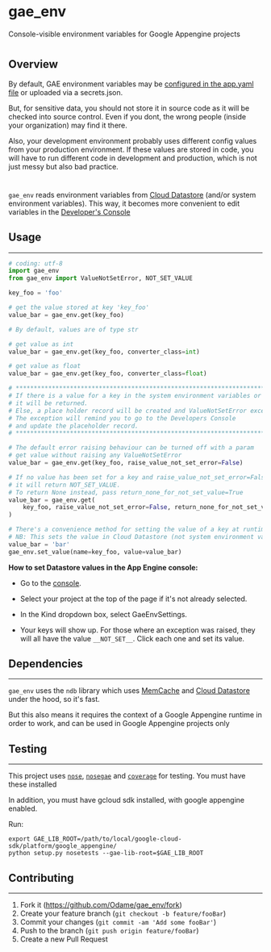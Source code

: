 # gae_env

Console-visible environment variables for Google Appengine projects

#
## Overview

By default, GAE environment variables may be [configured in the app.yaml file][1] or uploaded via a secrets.json.

But, for sensitive data, you should not store it in source code as it will be checked into source control.
Even if you dont, the wrong people (inside your organization) may find it there.

Also, your development environment probably uses different config values from your production environment.
If these values are stored in code, you will have to run different code in development and production, which is not just messy but also bad practice.

# 

`gae_env` reads environment variables from [Cloud Datastore][7] (and/or system environment variables). This way, it becomes more convenient to edit variables in the [Developer's Console][2]

## Usage
--------------------

```python
# coding: utf-8
import gae_env
from gae_env import ValueNotSetError, NOT_SET_VALUE

key_foo = 'foo'

# get the value stored at key 'key_foo'
value_bar = gae_env.get(key_foo)

# By default, values are of type str

# get value as int
value_bar = gae_env.get(key_foo, converter_class=int)

# get value as float
value_bar = gae_env.get(key_foo, converter_class=float)

# ******************************************************************************
# If there is a value for a key in the system environment variables or datastore,
# it will be returned.
# Else, a place holder record will be created and ValueNotSetError exception will be raised.
# The exception will remind you to go to the Developers Console
# and update the placeholder record.
# ******************************************************************************

# The default error raising behaviour can be turned off with a param
# get value without raising any ValueNotSetError
value_bar = gae_env.get(key_foo, raise_value_not_set_error=False)

# If no value has been set for a key and raise_value_not_set_error=False,
# it will return NOT_SET_VALUE.
# To return None instead, pass return_none_for_not_set_value=True
value_bar = gae_env.get(
    key_foo, raise_value_not_set_error=False, return_none_for_not_set_value=True
)

# There's a convenience method for setting the value of a key at runtime
# NB: This sets the value in Cloud Datastore (not system environment variables)
value_bar = 'bar'
gae_env.set_value(name=key_foo, value=value_bar)

```

**How to set Datastore values in the App Engine console:**

- Go to the [console][2].

- Select your project at the top of the page if it's not already selected.

- In the Kind dropdown box, select GaeEnvSettings.

- Your keys will show up. For those where an exception was raised, they will all have the value `__NOT_SET__`. Click each one and set its value.


## Dependencies
--------------------

`gae_env` uses the `ndb` library which uses [MemCache][6] and [Cloud Datastore][7] under the hood, so it's fast.

But this also means it requires the context of a Google Appengine runtime in order to work, and can be used in Google Appengine projects only


## Testing
--------------------
This project uses [`nose`][3], [`nosegae`][4] and [`coverage`][5] for testing. You must have these installed

In addition, you must have gcloud sdk installed, with google appengine enabled.

Run:

    export GAE_LIB_ROOT=/path/to/local/google-cloud-sdk/platform/google_appengine/
    python setup.py nosetests --gae-lib-root=$GAE_LIB_ROOT


## Contributing
---------------------

1. Fork it (<https://github.com/Odame/gae_env/fork>)
2. Create your feature branch (`git checkout -b feature/fooBar`)
3. Commit your changes (`git commit -am 'Add some fooBar'`)
4. Push to the branch (`git push origin feature/fooBar`)
5. Create a new Pull Request



[1]: https://cloud.google.com/appengine/docs/standard/python3/config/appref#runtime_and_app_elements
[2]: https://console.cloud.google.com/datastore/
[3]: https://nose.readthedocs.io/en/latest/index.html
[4]: https://github.com/Trii/NoseGAE
[5]: https://coverage.readthedocs.io/en/coverage-4.5.1x/
[6]: https://www.google.com/url?sa=t&rct=j&q=&esrc=s&source=web&cd=1&cad=rja&uact=8&ved=2ahUKEwjgjpb-ue7dAhVpL8AKHfCBAPAQFjAAegQIChAB&url=https%3A%2F%2Fcloud.google.com%2Fappengine%2Fdocs%2Fstandard%2Fpython%2Fmemcache%2F&usg=AOvVaw1zwnB3ofKYNGfyHRqq_i2j
[7]: https://www.google.com/url?sa=t&rct=j&q=&esrc=s&source=web&cd=1&cad=rja&uact=8&ved=2ahUKEwip1q-Huu7dAhURTsAKHYM3BJcQFjAAegQICBAB&url=https%3A%2F%2Fcloud.google.com%2Fdatastore%2Fdocs%2Fconcepts%2Foverview&usg=AOvVaw0gMRTKGWVdpgoM40VbA9BC